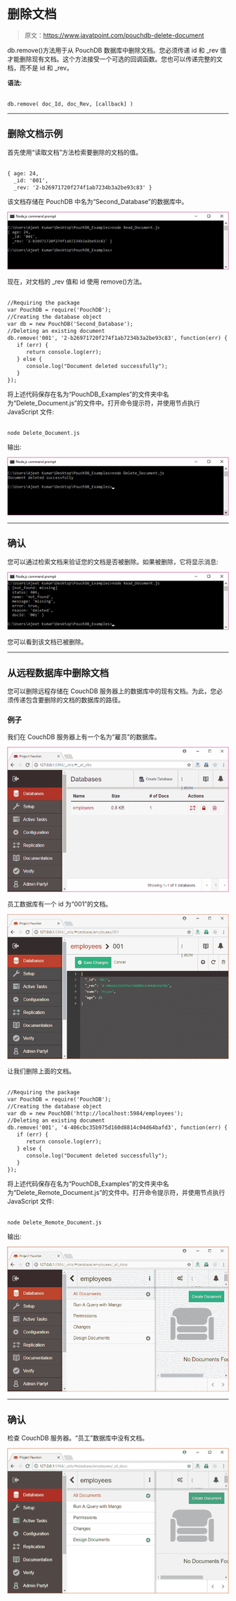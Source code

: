 # 删除文档

> 原文：<https://www.javatpoint.com/pouchdb-delete-document>

db.remove()方法用于从 PouchDB 数据库中删除文档。您必须传递 id 和 _rev 值才能删除现有文档。这个方法接受一个可选的回调函数。您也可以传递完整的文档，而不是 id 和 _rev。

**语法:**

```

db.remove( doc_Id, doc_Rev, [callback] )

```

* * *

## 删除文档示例

首先使用“读取文档”方法检索要删除的文档的值。

```

{ age: 24,
  _id: '001',
  _rev: '2-b26971720f274f1ab7234b3a2be93c83' }

```

该文档存储在 PouchDB 中名为“Second_Database”的数据库中。

![PouchDB Delete document 1](img/01d99b7733ae0712d86ff962228c5d2f.png)

现在，对文档的 _rev 值和 id 使用 remove()方法。

```

//Requiring the package
var PouchDB = require('PouchDB');
//Creating the database object
var db = new PouchDB('Second_Database');
//Deleting an existing document
db.remove('001', '2-b26971720f274f1ab7234b3a2be93c83', function(err) {
   if (err) {
      return console.log(err);
   } else {
      console.log("Document deleted successfully");
   }
});

```

将上述代码保存在名为“PouchDB_Examples”的文件夹中名为“Delete_Document.js”的文件中。打开命令提示符，并使用节点执行 JavaScript 文件:

```

node Delete_Document.js

```

输出:

![PouchDB Delete document 2](img/75b1eb3d9a73be021a9d6e6c176e09ae.png)

* * *

## 确认

您可以通过检索文档来验证您的文档是否被删除。如果被删除，它将显示消息:

![PouchDB Delete document 3](img/bc9964f288e5420caba6f2e13b783ea2.png)

您可以看到该文档已被删除。

* * *

## 从远程数据库中删除文档

您可以删除远程存储在 CouchDB 服务器上的数据库中的现有文档。为此，您必须传递包含要删除的文档的数据库的路径。

### 例子

我们在 CouchDB 服务器上有一个名为“雇员”的数据库。

![PouchDB Delete document 4](img/6c04e91a3d94a2c3c67ee19ff1c0e5ea.png)

员工数据库有一个 id 为“001”的文档。

![PouchDB Delete document 5](img/619e20d7ca596dccf0087f28d7d7c647.png)

让我们删除上面的文档。

```

//Requiring the package
var PouchDB = require('PouchDB');
//Creating the database object
var db = new PouchDB('http://localhost:5984/employees');
//Deleting an existing document
db.remove('001', '4-406cbc35b975d160d8814c04d64bafd3', function(err) {
   if (err) {
      return console.log(err);
   } else {
      console.log("Document deleted successfully");
   }
});

```

将上述代码保存在名为“PouchDB_Examples”的文件夹中名为“Delete_Remote_Document.js”的文件中。打开命令提示符，并使用节点执行 JavaScript 文件:

```

node Delete_Remote_Document.js

```

输出:

![PouchDB Delete document 6](img/838d5cc9b4174038bd52bf6a69080bcd.png)

* * *

## 确认

检查 CouchDB 服务器。“员工”数据库中没有文档。

![PouchDB Delete document 7](img/2aff32d14d2efde0f31bb3638e3a0d28.png)
